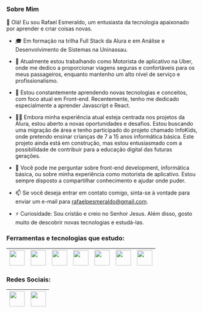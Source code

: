 ### Sobre Mim

👋 Olá! Eu sou Rafael Esmeraldo, um entusiasta da tecnologia apaixonado por aprender e criar coisas novas.

- 🎓 Em formação na trilha Full Stack da Alura e em Análise e Desenvolvimento de Sistemas na Uninassau.

- 🔭 Atualmente estou trabalhando como Motorista de aplicativo na Uber, onde me dedico a proporcionar viagens seguras e confortáveis para os meus passageiros, enquanto mantenho um alto nível de serviço e profissionalismo.
  
- 🌱 Estou constantemente aprendendo novas tecnologias e conceitos, com foco atual em Front-end. Recentemente, tenho me dedicado especialmente a aprender Javascript e React.

- 👨‍💻 Embora minha experiência atual esteja centrada nos projetos da Alura, estou aberto a novas oportunidades e desafios. Estou buscando uma migração de área e tenho participado do projeto chamado InfoKids, onde pretendo ensinar crianças de 7 a 15 anos informática básica. Este projeto ainda está em construção, mas estou entusiasmado com a possibilidade de contribuir para a educação digital das futuras gerações.

- 💬 Você pode me perguntar sobre front-end development, informática básica, ou sobre minha experiência como motorista de aplicativo. Estou sempre disposto a compartilhar conhecimento e ajudar onde puder.

- 📫 Se você deseja entrar em contato comigo, sinta-se à vontade para enviar um e-mail para rafaelpesmeraldo@gmail.com.

- ⚡ Curiosidade: Sou cristão e creio no Senhor Jesus. Além disso, gosto muito de descobrir novas tecnologias e estudá-las.

### Ferramentas e tecnologias que estudo:
| <img src="https://cdn.jsdelivr.net/gh/devicons/devicon@latest/icons/html5/html5-original-wordmark.svg" width="40" height="40" /> | <img src="https://cdn.jsdelivr.net/gh/devicons/devicon@latest/icons/css3/css3-original-wordmark.svg" width="40" height="40" /> | <img src="https://cdn.jsdelivr.net/gh/devicons/devicon@latest/icons/javascript/javascript-original.svg" width="40" height="40" /> | <img src="https://cdn.jsdelivr.net/gh/devicons/devicon@latest/icons/git/git-original.svg" width="40" height="40" /> | <img src="https://cdn.jsdelivr.net/gh/devicons/devicon@latest/icons/github/github-original-wordmark.svg" width="40" height="40" /> | <img src="https://cdn.jsdelivr.net/gh/devicons/devicon@latest/icons/githubcodespaces/githubcodespaces-original.svg" width="40" height="40" /> | <img src="https://cdn.jsdelivr.net/gh/devicons/devicon@latest/icons/vscode/vscode-original-wordmark.svg" width="40" height="40" /> |
|---|---|---|---|---|---|---|

### Redes Sociais:
| [<img src="https://cdn.jsdelivr.net/gh/devicons/devicon@latest/icons/twitter/twitter-original.svg" width="40" height="40" />](https://twitter.com/RafinhaPE) | [<img src="https://cdn.jsdelivr.net/gh/devicons/devicon@latest/icons/linkedin/linkedin-original.svg" width="40" height="40" />](https://www.linkedin.com/in/rafael-esmeraldo-95b555297/) |
|---|---|
